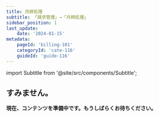 ```yaml
---
title: 月締処理
subtitle: 「請求管理」→「月締処理」
sidebar_position: 1
last_update: 
    date: '2024-01-15'
metadata: 
    pageId: 'billing-101'
    categoryId: 'cate-116'
    guideId: 'guide-116'
---
```


import Subtitle from '@site/src/components/Subtitle';

<Subtitle text={frontMatter.subtitle} />

## すみません。

**現在、コンテンツを準備中です。もうしばらくお待ちください。**